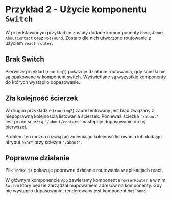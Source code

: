 # Przykład 2 - Użycie komponentu `Switch`

W przedstawionym przykładzie zostały dodane komomponenty `Home`, `About`, `AboutContact` oraz `NotFound`. Zostało dla nich utworzone routowanie z użyciem `react router`.

## Brak Switch
Pierwszy przykład (`routing1`) pokazuje działanie routowania, gdy ścieżki nie są opakowane w komponent switch. Wyświetlane są wszystkie komponenty do których wystąpiło dopasowanie.

## Zła kolejność ścierzek
W drugim przykładzie (`routing2`) zaprezentowany jest błąd związany z niepoprawną kolejnością listowania ścierzek. Ponieważ ścieżka `'/about'` jest przed ścieżką `'/about/contact'` następuje dopasowanie do tej pierwszej.

Problem ten można rozwiązać zmieniając kolejność listowania lub dodając atrybut `exact` przy ścieżce `'/about'`.

## Poprawne działanie
Plik `index.js` pokazuje poprawne działanie routowania w aplikacjach react.

W głównym komponencie `App` zawieramy komponent `BrowserRouter` a w nim `Switch` który będzie zarządzał mapowaniem adresów na komponenty.
Gdy nie wystąpiło dopasowanie, renderowany jest komponent `NotFound`.

